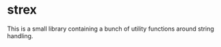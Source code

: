 
strex
=====

This is a small library containing a bunch of utility functions around string
handling.


